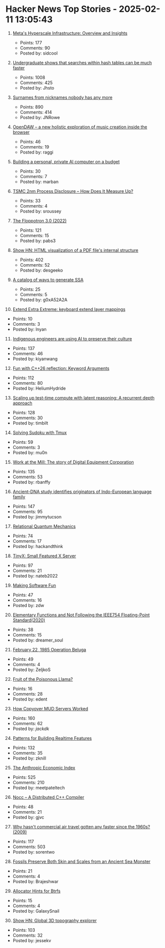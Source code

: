 # Hacker News Top Stories - 2025-02-11 13:05:43

1. [Meta's Hyperscale Infrastructure: Overview and Insights](https://cacm.acm.org/research/metas-hyperscale-infrastructure-overview-and-insights/)
   - Points: 177
   - Comments: 90
   - Posted by: sidcool

2. [Undergraduate shows that searches within hash tables can be much faster](https://www.quantamagazine.org/undergraduate-upends-a-40-year-old-data-science-conjecture-20250210/)
   - Points: 1008
   - Comments: 425
   - Posted by: Jhsto

3. [Surnames from nicknames nobody has any more](https://blog.plover.com/lang/etym/nickname-names.html)
   - Points: 890
   - Comments: 414
   - Posted by: JNRowe

4. [OpenDAW – a new holistic exploration of music creation inside the browser](https://opendaw.studio/)
   - Points: 46
   - Comments: 19
   - Posted by: raggi

5. [Building a personal, private AI computer on a budget](https://ewintr.nl/posts/2025/building-a-personal-private-ai-computer-on-a-budget/)
   - Points: 30
   - Comments: 7
   - Posted by: marban

6. [TSMC 2nm Process Disclosure – How Does It Measure Up?](https://semiwiki.com/semiconductor-services/techinsights/352972-iedm-2025-tsmc-2nm-process-disclosure-how-does-it-measure-up/)
   - Points: 33
   - Comments: 4
   - Posted by: sroussey

7. [The Floppotron 3.0 (2022)](https://silent.org.pl/home/2022/06/13/the-floppotron-3-0/)
   - Points: 121
   - Comments: 15
   - Posted by: pabs3

8. [Show HN: HTML visualization of a PDF file's internal structure](https://github.com/desgeeko/pdfsyntax/blob/main/docs/browse.md)
   - Points: 402
   - Comments: 52
   - Posted by: desgeeko

9. [A catalog of ways to generate SSA](https://bernsteinbear.com/blog/ssa/)
   - Points: 25
   - Comments: 5
   - Posted by: g0xA52A2A

10. [Extend Extra Extreme: keyboard extend layer mappings](https://dreymar.colemak.org/layers-extend.html)
   - Points: 10
   - Comments: 3
   - Posted by: lnyan

11. [Indigenous engineers are using AI to preserve their culture](https://www.nbcnews.com/tech/innovation/indigenous-engineers-are-using-ai-preserve-culture-rcna176012)
   - Points: 137
   - Comments: 46
   - Posted by: kiyanwang

12. [Fun with C++26 reflection: Keyword Arguments](https://pydong.org/posts/KwArgs/)
   - Points: 112
   - Comments: 80
   - Posted by: HeliumHydride

13. [Scaling up test-time compute with latent reasoning: A recurrent depth approach](https://arxiv.org/abs/2502.05171)
   - Points: 128
   - Comments: 30
   - Posted by: timbilt

14. [Solving Sudoku with Tmux](https://willhbr.net/2024/12/27/solving-sudoku-with-tmux/)
   - Points: 59
   - Comments: 3
   - Posted by: mu0n

15. [Work at the Mill: The story of Digital Equipment Corporation](https://www.abortretry.fail/p/work-at-the-mill)
   - Points: 135
   - Comments: 53
   - Posted by: rbanffy

16. [Ancient-DNA study identifies originators of Indo-European language family](https://hms.harvard.edu/news/ancient-dna-study-identifies-originators-indo-european-language-family)
   - Points: 147
   - Comments: 95
   - Posted by: jimmytucson

17. [Relational Quantum Mechanics](https://plato.stanford.edu/entries/qm-relational/)
   - Points: 74
   - Comments: 17
   - Posted by: hackandthink

18. [TinyX: Small Featured X Server](https://github.com/tinycorelinux/tinyx)
   - Points: 97
   - Comments: 21
   - Posted by: nateb2022

19. [Making Software Fun](https://furbo.org/2025/02/07/making-software-fun/)
   - Points: 47
   - Comments: 16
   - Posted by: zdw

20. [Elementary Functions and Not Following the IEEE754 Floating-Point Standard(2020)](http://www.hlsl.co.uk/blog/2020/1/29/ieee754-is-not-followed)
   - Points: 38
   - Comments: 15
   - Posted by: dreamer_soul

21. [February 22, 1985 Operation Beluga](https://todayinhistory.blog/2024/02/22/february-22-1985-operation-beluga/)
   - Points: 49
   - Comments: 4
   - Posted by: ZeljkoS

22. [Fruit of the Poisonous Llama?](https://shkspr.mobi/blog/2023/07/fruit-of-the-poisonous-llama/)
   - Points: 16
   - Comments: 28
   - Posted by: edent

23. [How Copyover MUD Servers Worked](http://jackkelly.name/blog/archives/2025/02/06/how_copyover_mud_servers_worked/)
   - Points: 160
   - Comments: 62
   - Posted by: _jackdk_

24. [Patterns for Building Realtime Features](https://zknill.io/posts/patterns-for-building-realtime/)
   - Points: 132
   - Comments: 35
   - Posted by: zknill

25. [The Anthropic Economic Index](https://www.anthropic.com/news/the-anthropic-economic-index)
   - Points: 525
   - Comments: 210
   - Posted by: meetpateltech

26. [Nocc – A Distributed C++ Compiler](https://github.com/VKCOM/nocc)
   - Points: 48
   - Comments: 21
   - Posted by: gjvc

27. [Why hasn't commercial air travel gotten any faster since the 1960s? (2009)](https://engineering.mit.edu/engage/ask-an-engineer/why-hasnt-commercial-air-travel-gotten-any-faster-since-the-1960s/)
   - Points: 117
   - Comments: 503
   - Posted by: sorentwo

28. [Fossils Preserve Both Skin and Scales from an Ancient Sea Monster](https://www.nytimes.com/2025/02/06/science/plesiosaur-fossils-skin-scales.html)
   - Points: 21
   - Comments: 4
   - Posted by: Brajeshwar

29. [Allocator Hints for Btrfs](https://wiki.tnonline.net/w/Btrfs/Allocator_Hints)
   - Points: 15
   - Comments: 4
   - Posted by: GalaxySnail

30. [Show HN: Global 3D topography explorer](https://topography.jessekv.com)
   - Points: 103
   - Comments: 32
   - Posted by: jessekv

